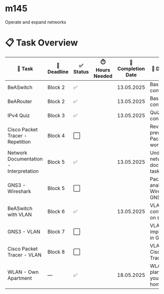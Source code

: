 # m145
Operate and expand networks

# 📋 Task Overview

| 💼 Task                               | 📆 Deadline | ✅ Status | ⏱️ Hours Needed | 📅 Completion Date | 📝 Description                            |
|--------------------------------------|-------------|----------|------------------|---------------------|-------------------------------------------|
| BeASwitch                            | Block 2     | ✅        |                  | 13.05.2025          | Basic switch configuration                |
| BeARouter                            | Block 2     | ✅        |                  | 13.05.2025          | Basic router configuration                |
| IPv4 Quiz                            | Block 3     | ✅        |                  | 13.05.2025          | Quiz on IPv4 concepts                     |
| Cisco Packet Tracer - Repetition     | Block 4     | ⬜        |                  |                     | Review of previous Packet Tracer work     |
| Network Documentation - Interpretation | Block 5   | ✅        |                  | 13.05.2025          | Understanding network documentation tasks |
| GNS3 - Wireshark                     | Block 5     | ⬜        |                  |                     | Packet analysis with Wireshark in GNS3    |
| BeASwitch with VLAN                  | Block 6     | ✅        |                  | 13.05.2025          | VLAN configuration on switches            |
| GNS3 - VLAN                          | Block 7     | ⬜        |                  |                     | VLAN implementation in GNS3               |
| Cisco Packet Tracer - VLAN           | Block 8     | ⬜        |                  |                     | VLAN setup in Cisco Packet Tracer         |
| WLAN - Own Apartment                 | —           | ✅        |                  | 18.05.2025          | WLAN planning for your own home           |

